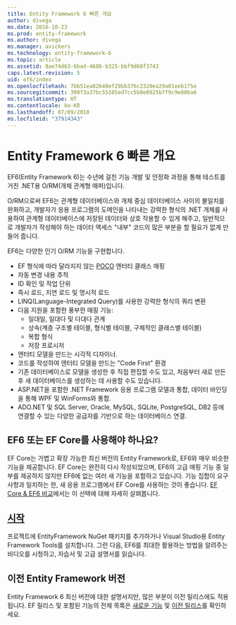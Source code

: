 ```yaml
---
title: Entity Framework 6 빠른 개요
author: divega
ms.date: 2016-10-23
ms.prod: entity-framework
ms.author: divega
ms.manager: avickers
ms.technology: entity-framework-6
ms.topic: article
ms.assetid: 8ae74d63-6bad-4686-b325-bbf9d68f3743
caps.latest.revision: 5
uid: ef6/index
ms.openlocfilehash: 7bb51ea82640ef29bb376c2320ea29a81eeb175e
ms.sourcegitcommit: 390f3a37bc55105ed7cc5b0e0925b7f9c9e80ba6
ms.translationtype: HT
ms.contentlocale: ko-KR
ms.lasthandoff: 07/09/2018
ms.locfileid: "37914343"
---
```

# <a name="entity-framework-6-quick-overview"></a>Entity Framework 6 빠른 개요
EF6(Entity Framework 6)는 수년에 걸친 기능 개발 및 안정화 과정을 통해 테스트를 거친 .NET용 O/RM(개체 관계형 매퍼)입니다.

O/RM으로써 EF6는 관계형 데이터베이스와 개체 중심 데이터베이스 사이의 불일치를 완화하고, 개발자가 응용 프로그램의 도메인을 나타내는 강력한 형식의 .NET 개체를 사용하여 관계형 데이터베이스에 저장된 데이터와 상호 작용할 수 있게 해주고, 일반적으로 개발자가 작성해야 하는 데이터 액세스 "내부" 코드의 많은 부분을 할 필요가 없게 만들어 줍니다.

EF6는 다양한 인기 O/RM 기능을 구현합니다.
- EF 형식에 따라 달라지지 않는 [POCO](~/ef6/resources/glossary.md#poco) 엔터티 클래스 매핑
- 자동 변경 내용 추적
- ID 확인 및 작업 단위
- 즉시 로드, 지연 로드 및 명시적 로드
- LINQ(Language-Integrated Query)를 사용한 강력한 형식의 쿼리 변환
- 다음 지원을 포함한 풍부한 매핑 기능:
  - 일대일, 일대다 및 다대다 관계
  - 상속(계층 구조별 테이블, 형식별 테이블, 구체적인 클래스별 테이블)
  - 복합 형식
  - 저장 프로시저
- 엔터티 모델을 만드는 시각적 디자이너.
- 코드를 작성하여 엔터티 모델을 만드는 "Code First" 환경
- 기존 데이터베이스로 모델을 생성한 후 직접 편집할 수도 있고, 처음부터 새로 만든 후 새 데이터베이스를 생성하는 데 사용할 수도 있습니다.
- ASP.NET을 포함한 .NET Framework 응용 프로그램 모델과 통합, 데이터 바인딩을 통해 WPF 및 WinForms와 통합.
- ADO.NET 및 SQL Server, Oracle, MySQL, SQLite, PostgreSQL, DB2 등에 연결할 수 있는 다양한 공급자를 기반으로 하는 데이터베이스 연결.

## <a name="should-i-use-ef6-or-ef-core"></a>EF6 또는 EF Core를 사용해야 하나요?

EF Core는 가볍고 확장 가능한 최신 버전의 Entity Framework로, EF6와 매우 비슷한 기능을 제공합니다.
EF Core는 완전히 다시 작성되었으며, EF6의 고급 매핑 기능 중 일부를 제공하지 않지만 EF6에 없는 여러 새 기능을 포함하고 있습니다.
기능 집합이 요구 사항과 일치하는 한, 새 응용 프로그램에서 EF Core를 사용하는 것이 좋습니다.
[EF Core & EF6 비교](xref:efcore-and-ef6/index)에서는 이 선택에 대해 자세히 살펴봅니다.

## <a name="get-startedef6get-startedmd"></a>[시작](~/ef6/get-started.md)

프로젝트에 EntityFramework NuGet 패키지를 추가하거나 Visual Studio용 Entity Framework Tools를 설치합니다. 그런 다음, EF6를 최대한 활용하는 방법을 알려주는 비디오를 시청하고, 자습서 및 고급 설명서를 읽습니다.

## <a name="past-entity-framework-versions"></a>이전 Entity Framework 버전

Entity Framework 6 최신 버전에 대한 설명서지만, 많은 부분이 이전 릴리스에도 적용됩니다.
EF 릴리스 및 포함된 기능의 전체 목록은 [새로운 기능](~/ef6/what-is-new/index.md) 및 [이전 릴리스](~/ef6/what-is-new/past-releases.md)를 확인하세요.
